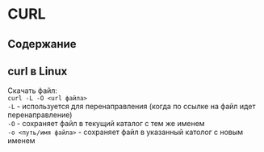 # CURL

## Содержание

## curl в Linux

Скачать файл:  
`curl -L -O <url файла>`  
`-L` - используется для перенаправления (когда по ссылке на файл идет перенаправление)  
`-O` - сохраняет файл в текущий каталог с тем же именем  
`-o <путь/имя файла>` - сохраняет файл в указанный католог с новым именем  


